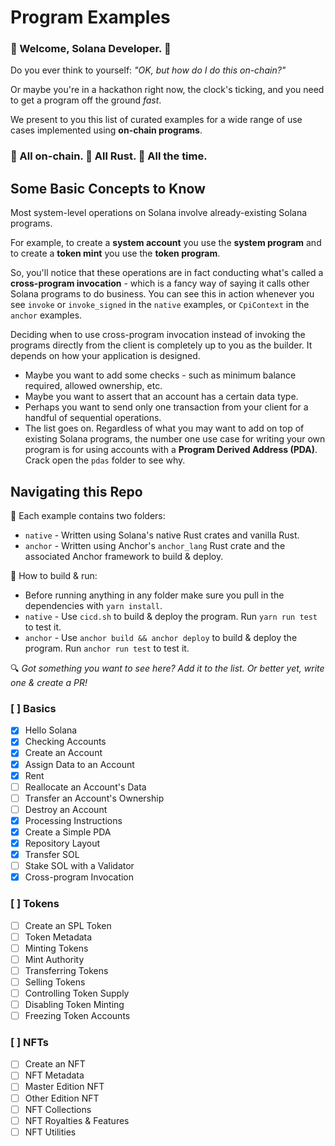 # Program Examples

### :space_invader: Welcome, Solana Developer. :space_invader:   
   
Do you ever think to yourself: *"OK, but how do I do this on-chain?"*   
   
Or maybe you're in a hackathon right now, the clock's ticking, and you need to get a program off the ground *fast*.   
   
We present to you this list of curated examples for a wide range of use cases implemented using **on-chain programs**.   
   
### :link: All on-chain. :crab: All Rust. :muscle: All the time. 

## Some Basic Concepts to Know
Most system-level operations on Solana involve already-existing Solana programs.   
   
For example, to create a **system account** you use the **system program** and to create a **token mint** you use the **token program**.   
   
So, you'll notice that these operations are in fact conducting what's called a **cross-program invocation** - which is a fancy way of saying it calls other Solana programs to do business. You can see this in action whenever you see `invoke` or `invoke_signed` in the `native` examples, or `CpiContext` in the `anchor` examples.   
   
Deciding when to use cross-program invocation instead of invoking the programs directly from the client is completely up to you as the builder. It depends on how your application is designed.
- Maybe you want to add some checks - such as minimum balance required, allowed ownership, etc.
- Maybe you want to assert that an account has a certain data type.
- Perhaps you want to send only one transaction from your client for a handful of sequential operations.
- The list goes on.
Regardless of what you may want to add on top of existing Solana programs, the number one use case for writing your own program is for using accounts with a **Program Derived Address (PDA)**. Crack open the `pdas` folder to see why.

## Navigating this Repo

:file_folder: Each example contains two folders:
- `native` - Written using Solana's native Rust crates and vanilla Rust.
- `anchor` - Written using Anchor's `anchor_lang` Rust crate and the associated Anchor framework to build & deploy.

:wrench: How to build & run:
- Before running anything in any folder make sure you pull in the dependencies with `yarn install`.
- `native` - Use `cicd.sh` to build & deploy the program. Run `yarn run test` to test it.
- `anchor` - Use `anchor build && anchor deploy` to build & deploy the program. Run `anchor run test` to test it.

:mag: *Got something you want to see here? Add it to the list. Or better yet, write one & create a PR!*

### [ ] Basics

   - [x] Hello Solana
   - [x] Checking Accounts
   - [x] Create an Account
   - [x] Assign Data to an Account
   - [x] Rent
   - [ ] Reallocate an Account's Data
   - [ ] Transfer an Account's Ownership
   - [ ] Destroy an Account
   - [x] Processing Instructions
   - [x] Create a Simple PDA
   - [x] Repository Layout
   - [x] Transfer SOL
   - [ ] Stake SOL with a Validator
   - [x] Cross-program Invocation

### [ ] Tokens

   - [ ] Create an SPL Token
   - [ ] Token Metadata
   - [ ] Minting Tokens
   - [ ] Mint Authority
   - [ ] Transferring Tokens
   - [ ] Selling Tokens
   - [ ] Controlling Token Supply
   - [ ] Disabling Token Minting
   - [ ] Freezing Token Accounts

### [ ] NFTs

   - [ ] Create an NFT
   - [ ] NFT Metadata
   - [ ] Master Edition NFT
   - [ ] Other Edition NFT
   - [ ] NFT Collections
   - [ ] NFT Royalties & Features
   - [ ] NFT Utilities
